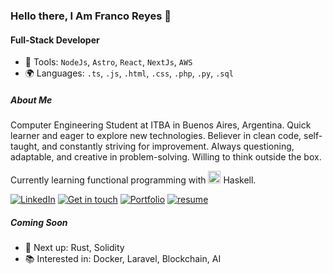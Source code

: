 ### Hello there, I Am Franco Reyes 👋

#### Full-Stack Developer

- 🔧 Tools: `NodeJs`, `Astro`, `React`, `NextJs`, `AWS`
- 🌍 Languages: `.ts`, `.js`, `.html`, `.css`, `.php`, `.py`, `.sql`


##### About Me
Computer Engineering Student at ITBA in Buenos Aires, Argentina.
Quick learner and eager to explore new technologies. Believer in clean code, self-taught, and constantly striving for improvement. Always questioning, adaptable, and creative in problem-solving. Willing to think outside the box.

Currently learning functional programming with <img src="https://upload.wikimedia.org/wikipedia/commons/1/1c/Haskell-Logo.svg" alt="Haskell Logo" height="20"> Haskell.

<p>
<a href="https://www.linkedin.com/in/franco-david-reyes"><img src="https://img.shields.io/badge/LinkedIn--_.svg?style=social&logo=linkedin" alt="LinkedIn"></a>
 <a href="mailto:fdreyes.dev@gmail.com" target="_blank"> <img src="https://img.shields.io/badge/-fdreyes.dev%40gmail.com-white?style=social&logo=Gmail" alt="Get in touch"></a>
 <a target="_blank" href="https://francoreyes.vercel.app" target="_blank"> <img src="https://img.shields.io/badge/-portfolio-white?style=social&logo=codementor" alt="Portfolio"></a>
 <a href="./Resume - Franco Reyes.pdf" target="_blank"> <img src="https://img.shields.io/badge/-resume-black?style=social&logo=read.cv" alt="resume"></a>
 

</p>  

##### Coming Soon

- 🚀 Next up: Rust, Solidity
- 📚 Interested in: Docker, Laravel, Blockchain, AI
